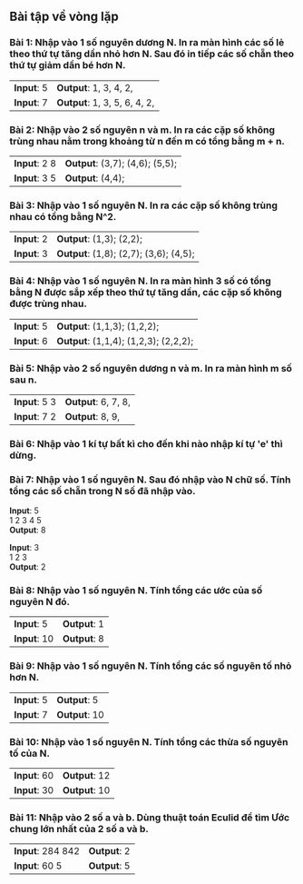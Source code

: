 ## Bài tập về vòng lặp
	
### Bài 1: Nhập vào 1 số nguyên dương N. In ra màn hình các số lẻ theo thứ tự tăng dần nhỏ hơn N. Sau đó in tiếp các số chẵn theo thứ tự giảm dần bé hơn N.

|||
|---|---|
|**Input**: 5| **Output**: 1, 3, 4, 2,|
|**Input**: 7| **Output**: 1, 3, 5, 6, 4, 2,|

### Bài 2: Nhập vào 2 số nguyên n và m. In ra các cặp số không trùng nhau nằm trong khoảng từ n đến m có tổng bằng m + n.

|||
|---|---|
|**Input**: 2 8| **Output**: (3,7); (4,6); (5,5);|
|**Input**: 3 5| **Output**: (4,4);|



### Bài 3: Nhập vào 1 số nguyên N. In ra các cặp số không trùng nhau có tổng bằng N^2.

|||
|---|---|
|**Input**: 2| **Output**: (1,3); (2,2);|
|**Input**: 3| **Output**: (1,8); (2,7); (3,6); (4,5);|

### Bài 4: Nhập vào 1 số nguyên N. In ra màn hình 3 số có tổng bằng N được sắp xếp theo thứ tự tăng dần, các cặp số không được trùng nhau.

|||
|---|---|
|**Input**: 5| **Output**: (1,1,3); (1,2,2);|
|**Input**: 6| **Output**: (1,1,4); (1,2,3); (2,2,2);|



### Bài 5: Nhập vào 2 số nguyên dương n và m. In ra màn hình m số sau n.

|||
|---|---|
|**Input**: 5 3| **Output**: 6, 7, 8,|
|**Input**: 7 2| **Output**: 8, 9, |

### Bài 6: Nhập vào 1 kí tự bất kì cho đến khi nào nhập kí tự 'e' thì dừng.

### Bài 7: Nhập vào 1 số nguyên N. Sau đó nhập vào N chữ số. Tính tổng các số chẵn trong N số đã nhập vào.

**Input**: 5  
1 2 3 4 5  
**Output**: 8  

**Input**: 3  
1 2 3  
**Output**: 2  

### Bài 8: Nhập vào 1 số nguyên N. Tính tổng các ước của số nguyên N đó.

|||
|---|---|
|**Input**: 5| **Output**: 1|
|**Input**: 10| **Output**: 8 |

### Bài 9: Nhập vào 1 số nguyên N. Tính tổng các số nguyên tố nhỏ hơn N.

|||
|---|---|
|**Input**: 5| **Output**: 5|
|**Input**: 7| **Output**: 10|

### Bài 10: Nhập vào 1 số nguyên N. Tính tổng các thừa số nguyên tố của N.

|||
|---|---|
|**Input**: 60| **Output**: 12|
|**Input**: 30| **Output**: 10|



### Bài 11: Nhập vào 2 số a và b. Dùng thuật toán Eculid để tìm Ước chung lớn nhất của 2 số a và b. 

|||
|---|---|
|**Input**: 284 842| **Output**: 2|
|**Input**: 60 5| **Output**: 5|


